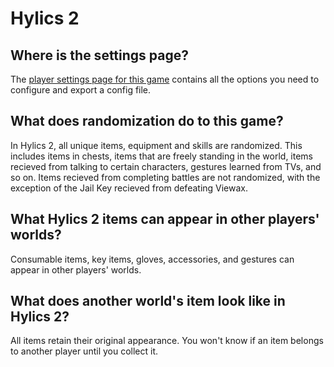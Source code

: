 # Hylics 2

## Where is the settings page?

The [player settings page for this game](../player-settings) contains all the options you need to configure and export a config file.

## What does randomization do to this game?

In Hylics 2, all unique items, equipment and skills are randomized. This includes items in chests, items that are freely standing in the world, items recieved from talking to certain characters, gestures learned from TVs, and so on. Items recieved from completing battles are not randomized, with the exception of the Jail Key recieved from defeating Viewax.

## What Hylics 2 items can appear in other players' worlds?

Consumable items, key items, gloves, accessories, and gestures can appear in other players' worlds.

## What does another world's item look like in Hylics 2?

All items retain their original appearance. You won't know if an item belongs to another player until you collect it.